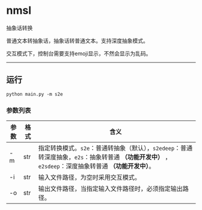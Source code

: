 # nmsl
抽象话转换

普通文本转抽象话，抽象话转普通文本。支持深度抽象模式。

交互模式下，控制台需要支持emoji显示，不然会显示为乱码。

---

## 运行
```python main.py -m s2e```

### 参数列表

参数|格式|含义
-|-|-
-m |str| 指定转换模式。```s2e```：普通转抽象（默认），```s2edeep```：普通转深度抽象，```e2s```：抽象转普通 **（功能开发中）** ，```e2sdeep```：深度抽象转普通 **（功能开发中）**。
-i |str| 输入文件路径，为空时采用交互模式。
-o |str| 输出文件路径，当指定输入文件路径时，必须指定输出路径。

